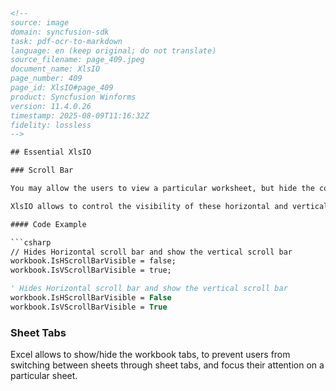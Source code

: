 ```html
<!--
source: image
domain: syncfusion-sdk
task: pdf-ocr-to-markdown
language: en (keep original; do not translate)
source_filename: page_409.jpeg
document_name: XlsIO
page_number: 409
page_id: XlsIO#page_409
product: Syncfusion Winforms
version: 11.4.0.26
timestamp: 2025-08-09T11:16:32Z
fidelity: lossless
-->

## Essential XlsIO

### Scroll Bar

You may allow the users to view a particular worksheet, but hide the content in the last part of the worksheet from them. This can be done by hiding the scrollbars, by turning off either scrollbar checkbox, in the View tab of the Options dialog box.

XlsIO allows to control the visibility of these horizontal and vertical scrollbars in a workbook by using the IsHScrollBarVisible and IsVScrollBarVisible properties of IWorkbook as follows.

#### Code Example

```csharp
// Hides Horizontal scroll bar and show the vertical scroll bar
workbook.IsHScrollBarVisible = false;
workbook.IsVScrollBarVisible = true;
```

```vb
' Hides Horizontal scroll bar and show the vertical scroll bar
workbook.IsHScrollBarVisible = False
workbook.IsVScrollBarVisible = True
```

### Sheet Tabs

Excel allows to show/hide the workbook tabs, to prevent users from switching between sheets through sheet tabs, and focus their attention on a particular sheet.
```